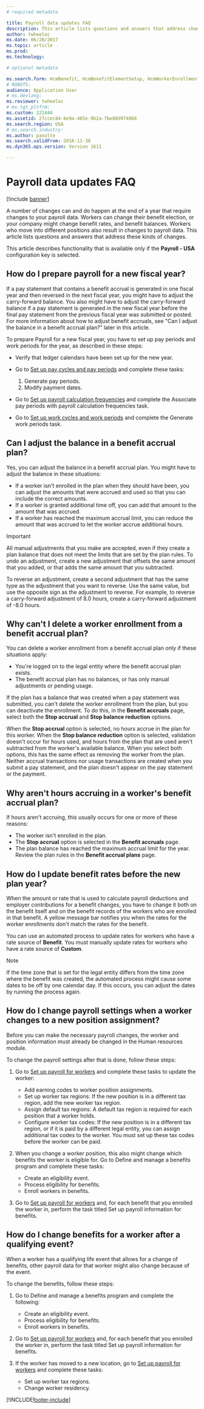 ```yaml
---
# required metadata

title: Payroll data updates FAQ
description: This article lists questions and answers that address changes to payroll data.
author: twheeloc
ms.date: 06/20/2017
ms.topic: article
ms.prod: 
ms.technology: 

# optional metadata

ms.search.form: HcmBenefit, HcmBenefitElementSetup, HcmWorkerEnrollment
# ROBOTS: 
audience: Application User
# ms.devlang: 
ms.reviewer: twheeloc
# ms.tgt_pltfrm: 
ms.custom: 221444
ms.assetid: 27ccec84-8e9a-465e-9b2a-fbe88d974068
ms.search.region: USA
# ms.search.industry: 
ms.author: panolte
ms.search.validFrom: 2016-11-30
ms.dyn365.ops.version: Version 1611

---
```


# Payroll data updates FAQ

[!include [banner](../../includes/banner.md)]

A number of changes can and do happen at the end of a year that require changes to your payroll data. Workers can change their benefit election, or your company might change benefit rates, and benefit balances. Workers who move into different positions also result in changes to payroll data. This article lists questions and answers that address these kinds of changes.

This article describes functionality that is available only if the **Payroll - USA** configuration key is selected.

## How do I prepare payroll for a new fiscal year?

If a pay statement that contains a benefit accrual is generated in one fiscal year and then reversed in the next fiscal year, you might have to adjust the carry-forward balance. You also might have to adjust the carry-forward balance if a pay statement is generated in the new fiscal year before the final pay statement from the previous fiscal year was submitted or posted. For more information about how to adjust benefit accruals, see "Can I adjust the balance in a benefit accrual plan?" later in this article.

To prepare Payroll for a new fiscal year, you have to set up pay periods and work periods for the year, as described in these steps:

- Verify that ledger calendars have been set up for the new year.
- Go to [Set up pay cycles and pay periods](noam-usa-pay-cycle-pay-period-tasks-sample.md) and complete these tasks:

    1. Generate pay periods.
    2. Modify payment dates.

- Go to [Set up payroll calculation frequencies](noam-usa-payroll-calculation-frequencies-tasks.md) and complete the Associate pay periods with payroll calculation frequencies task.
- Go to [Set up work cycles and work periods](noam-usa-work-cycle-work-period-tasks.md) and complete the Generate work periods task.

## Can I adjust the balance in a benefit accrual plan?

Yes, you can adjust the balance in a benefit accrual plan. You might have to adjust the balance in these situations:

- If a worker isn't enrolled in the plan when they should have been, you can adjust the amounts that were accrued and used so that you can include the correct amounts.
- If a worker is granted additional time off, you can add that amount to the amount that was accrued.
- If a worker has reached the maximum accrual limit, you can reduce the amount that was accrued to let the worker accrue additional hours.

> [!IMPORTANT]
> All manual adjustments that you make are accepted, even if they create a plan balance that does not meet the limits that are set by the plan rules. To undo an adjustment, create a new adjustment that offsets the same amount that you added, or that adds the same amount that you subtracted.

To reverse an adjustment, create a second adjustment that has the same type as the adjustment that you want to reverse. Use the same value, but use the opposite sign as the adjustment to reverse. For example, to reverse a carry-forward adjustment of 8.0 hours, create a carry-forward adjustment of -8.0 hours.

## Why can't I delete a worker enrollment from a benefit accrual plan?

You can delete a worker enrollment from a benefit accrual plan only if these situations apply:

- You're logged on to the legal entity where the benefit accrual plan exists.
- The benefit accrual plan has no balances, or has only manual adjustments or pending usage.

If the plan has a balance that was created when a pay statement was submitted, you can't delete the worker enrollment from the plan, but you can deactivate the enrollment. To do this, in the **Benefit accruals** page, select both the **Stop accrual** and **Stop balance reduction** options.

When the **Stop accrual** option is selected, no hours accrue in the plan for this worker. When the **Stop balance reduction** option is selected, validation doesn't occur for hours used, and hours from the plan that are used aren't subtracted from the worker's available balance. When you select both options, this has the same effect as removing the worker from the plan. Neither accrual transactions nor usage transactions are created when you submit a pay statement, and the plan doesn't appear on the pay statement or the payment.

## Why aren't hours accruing in a worker's benefit accrual plan?

If hours aren't accruing, this usually occurs for one or more of these reasons:

- The worker isn't enrolled in the plan.
- The **Stop accrual** option is selected in the **Benefit accruals** page.
- The plan balance has reached the maximum accrual limit for the year. Review the plan rules in the **Benefit accrual plans** page.

## How do I update benefit rates before the new plan year?

When the amount or rate that is used to calculate payroll deductions and employer contributions for a benefit changes, you have to change it both on the benefit itself and on the benefit records of the workers who are enrolled in that benefit. A yellow message bar notifies you when the rates for the worker enrollments don't match the rates for the benefit.

You can use an automated process to update rates for workers who have a rate source of **Benefit**. You must manually update rates for workers who have a rate source of **Custom**.

> [!NOTE]
> If the time zone that is set for the legal entity differs from the time zone where the benefit was created, the automated process might cause some dates to be off by one calendar day. If this occurs, you can adjust the dates by running the process again.

## How do I change payroll settings when a worker changes to a new position assignment?

Before you can make the necessary payroll changes, the worker and position information must already be changed in the Human resources module.

To change the payroll settings after that is done, follow these steps:

1. Go to [Set up payroll for workers](noam-usa-worker-position-payroll-tasks.md) and complete these tasks to update the worker:

    - Add earning codes to worker position assignments.
    - Set up worker tax regions: If the new position is in a different tax region, add the new worker tax region.
    - Assign default tax regions: A default tax region is required for each position that a worker holds.
    - Configure worker tax codes: If the new position is in a different tax region, or if it is paid by a different legal entity, you can assign additional tax codes to the worker. You must set up these tax codes before the worker can be paid.

2. When you change a worker position, this also might change which benefits the worker is eligible for. Go to Define and manage a benefits program and complete these tasks:

    - Create an eligibility event.
    - Process eligibility for benefits.
    - Enroll workers in benefits.

3. Go to [Set up payroll for workers](noam-usa-worker-position-payroll-tasks.md) and, for each benefit that you enrolled the worker in, perform the task titled Set up payroll information for benefits.

## How do I change benefits for a worker after a qualifying event?

When a worker has a qualifying life event that allows for a change of benefits, other payroll data for that worker might also change because of the event.

To change the benefits, follow these steps:

1. Go to Define and manage a benefits program and complete the following:

    - Create an eligibility event.
    - Process eligibility for benefits.
    - Enroll workers in benefits.

2. Go to [Set up payroll for workers](noam-usa-worker-position-payroll-tasks.md) and, for each benefit that you enrolled the worker in, perform the task titled Set up payroll information for benefits.
3. If the worker has moved to a new location, go to [Set up payroll for workers](noam-usa-worker-position-payroll-tasks.md) and complete these tasks:

    - Set up worker tax regions.
    - Change worker residency.


[!INCLUDE[footer-include](../../../../includes/footer-banner.md)]
